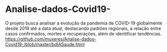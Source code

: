 # Analise-dados-Covid19-
O projeto busca analisar a evolução da pandemia de COVID-19 globalmente desde 2019 até a data atual, destacando padrões regionais, a relação entre casos confirmados, mortes e recuperações, além de identificar tendências.
https://github.com/muxeres/Analise-dados-Covid19-/blob/master/bdIASaude.html
